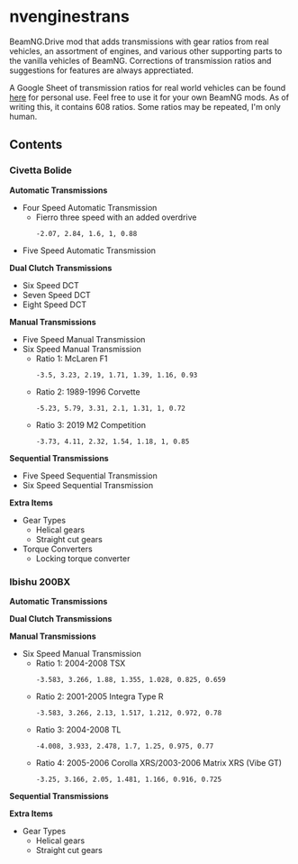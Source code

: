 # nvenginestrans

BeamNG.Drive mod that adds transmissions with gear ratios from real vehicles, an assortment of engines, and various other supporting parts to the vanilla vehicles of BeamNG. Corrections of transmission ratios and suggestions for features are always apprectiated.

A Google Sheet of transmission ratios for real world vehicles can be found [here](https://docs.google.com/spreadsheets/d/1qRxUFQiwtekj9uj9fpbIDEh-Vlj6mX8xcVFqOVqPFqE/edit?usp=sharing) for personal use. Feel free to use it for your own BeamNG mods. As of writing this, it contains 608 ratios. Some ratios may be repeated, I'm only human.

## Contents

### Civetta Bolide

**Automatic Transmissions**
- Four Speed Automatic Transmission
  - Fierro three speed with an added overdrive
    ```
    -2.07, 2.84, 1.6, 1, 0.88
    ```
- Five Speed Automatic Transmission

**Dual Clutch Transmissions**
- Six Speed DCT
- Seven Speed DCT
- Eight Speed DCT

**Manual Transmissions**
- Five Speed Manual Transmission
- Six Speed Manual Transmission
  - Ratio 1: McLaren F1
    ```
    -3.5, 3.23, 2.19, 1.71, 1.39, 1.16, 0.93
    ```
  - Ratio 2: 1989-1996 Corvette
    ```
    -5.23, 5.79, 3.31, 2.1, 1.31, 1, 0.72
    ```
  - Ratio 3: 2019 M2 Competition
    ```
    -3.73, 4.11, 2.32, 1.54, 1.18, 1, 0.85
    ```
    
**Sequential Transmissions**
- Five Speed Sequential Transmission
- Six Speed Sequential Transmission

**Extra Items**
- Gear Types
  - Helical gears
  - Straight cut gears
- Torque Converters
  - Locking torque converter

### Ibishu 200BX

**Automatic Transmissions**

**Dual Clutch Transmissions**

**Manual Transmissions**
- Six Speed Manual Transmission
  - Ratio 1: 2004-2008 TSX
    ```
    -3.583, 3.266, 1.88, 1.355, 1.028, 0.825, 0.659
    ```
  - Ratio 2: 2001-2005 Integra Type R
    ```
    -3.583, 3.266, 2.13, 1.517, 1.212, 0.972, 0.78
    ```
  - Ratio 3: 2004-2008 TL
    ```
    -4.008, 3.933, 2.478, 1.7, 1.25, 0.975, 0.77
    ```
  - Ratio 4: 2005-2006 Corolla XRS/2003-2006 Matrix XRS (Vibe GT)
    ```
    -3.25, 3.166, 2.05, 1.481, 1.166, 0.916, 0.725
    ```

**Sequential Transmissions**

**Extra Items**
- Gear Types
  - Helical gears
  - Straight cut gears
